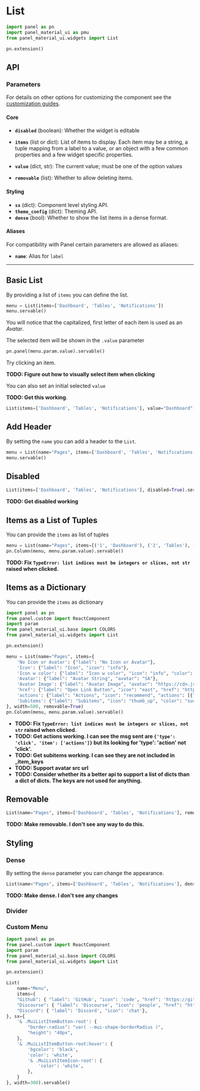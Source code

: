 # List

```python
import panel as pn
import panel_material_ui as pmu
from panel_material_ui.widgets import List

pn.extension()
```

## API

### Parameters

For details on other options for customizing the component see the [customization guides](https://panel-material-ui.holoviz.org/customization/index.html).

#### Core

* **`disabled`** (boolean): Whether the widget is editable
* **`items`** (list or dict): List of items to display. Each item may be a string, a tuple mapping from a label to a value,
        or an object with a few common properties and a few widget specific properties.
* **`value`** (dict, str): The current value; must be one of the option values

* **`removable`** (list): Whether to allow deleting items.

#### Styling

* **`sx`** (dict): Component level styling API.
* **`theme_config`** (dict): Theming API.
* **`dense`** (bool): Whether to show the list items in a dense format.

#### Aliases

For compatibility with Panel certain parameters are allowed as aliases:

* **`name`**: Alias for `label`

___

## Basic List

By providing a list of `items` you can define the list.

```python
menu = List(items=['Dashboard', 'Tables', 'Notifications'])
menu.servable()
```

You will notice that the capitalized, first letter of each item is used as an *Avatar*.

The selected item will be shown in the `.value` parameter

```python
pn.panel(menu.param.value).servable()
```

Try clicking an item.

**TODO: Figure out how to visually select item when clicking**

You can also set an initial selected `value`

**TODO: Get this working**.

```python
List(items=['Dashboard', 'Tables', 'Notifications'], value="Dashboard").servable()
```

## Add Header

By setting the `name` you can add a header to the `List`.

```python
menu = List(name="Pages", items=['Dashboard', 'Tables', 'Notifications'])
menu.servable()
```

## Disabled

```python
List(items=['Dashboard', 'Tables', 'Notifications'], disabled=True).servable()
```

**TODO: Get disabled working**

## Items as a List of Tuples

You can provide the `items` as list of tuples

```python
menu = List(name="Pages", items=[('1', 'Dashboard'), ('2', 'Tables'), ('3', 'Notifications')])
pn.Column(menu, menu.param.value).servable()
```

**TODO: Fix `TypeError: list indices must be integers or slices, not str` raised when clicked.**

## Items as a Dictionary

You can provide the `items` as dictionary

```python
import panel as pn
from panel.custom import ReactComponent
import param
from panel_material_ui.base import COLORS
from panel_material_ui.widgets import List

pn.extension()

menu = List(name="Pages", items={
    'No Icon or Avatar': {"label": "No Icon or Avatar"},
    'Icon': {"label": "Icon", "icon": "info"},
    'Icon w color': {"label": "Icon w color", "icon": "info", "color": "primary"},
    'Avatar': {"label": "Avatar String", "avatar": "SA"},
    'Avatar Image': {"label": "Avatar Image", "avatar": "https://cdn.jsdelivr.net/gh/alohe/avatars/png/memo_2.png"},
    'href': {"label": "Open Link Button", "icon": "east", "href": "https://panel.holoviz.org"},
    'actions': {"label": "Actions", "icon": "recommend", "actions": [{"label": "Increment", "icon": "add"}, {"label": "Decrement", "icon": "remove"}]},
    'Subitems': {"label": "Subitems", "icon": "thumb_up", "color": "success", "subitems": {"A": {"label": "A"}, "B": {"label": "B"}, "C": {"label": "C"}}},
}, width=500, removable=True)
pn.Column(menu, menu.param.value).servable()
```

- **TODO: Fix `TypeError: list indices must be integers or slices, not str` raised when clicked.**
- **TODO: Get actions working. I can see the msg sent are `{'type': 'click', 'item': ['actions']}` but its looking for 'type': 'action' not 'click'.**
- **TODO: Get subitems working. I can see they are not included in _item_keys**
- **TODO: Support avatar src url**
- **TODO: Consider whether its a better api to support a list of dicts than a dict of dicts. The keys are not used for anything.**

## Removable

```python
List(name="Pages", items=['Dashboard', 'Tables', 'Notifications'], removable=True).servable()
```

**TODO: Make removable. I don't see any way to do this.**

## Styling

### Dense

By setting the `dense` parameter you can change the appearance.

```python
List(name="Pages", items=['Dashboard', 'Tables', 'Notifications'], dense=True).servable()
```

**TODO: Make dense. I don't see any changes**

### Divider

### Custom Menu

```python
import panel as pn
from panel.custom import ReactComponent
import param
from panel_material_ui.base import COLORS
from panel_material_ui.widgets import List

pn.extension()

List(
    name="Menu",
    items={
    "Github": { "label": 'GitHub', "icon": 'code', "href": 'https://github.com/panel-extensions/panel-material-ui'},
    "Discourse": { "label": 'Discourse', "icon": 'people', "href": "https://discourse.holoviz.org/" },
    "Discord": { "label": 'Discord', "icon": 'chat'},
}, sx={
    '& .MuiListItemButton-root': {
        "border-radius": "var( --mui-shape-borderRadius )",
        "height": "40px",
    },
    '& .MuiListItemButton-root:hover': {
        'bgcolor': 'black',
        'color': 'white',
        '& .MuiListItemIcon-root': {
            'color': 'white',
        },
    }
}, width=300).servable()
```
